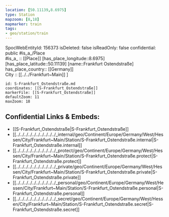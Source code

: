 ```yaml
---
location: [50.11139,8.6975] 
type: Station 
mapzoom: [8,18] 
mapmarker: train 
tags:
- geo/station/train
---
```

SpocWebEntityId: 156373
isDeleted: false
isReadOnly: false
confidential: public
#is_a_/Place  
#is_a_ :: [[Place]] 
[has_place_longitude::8.6975] 
[has_place_latitude::50.11139] 
[name::Frankfurt Ostendstraße] 
has_place_country:: [[Germany]]  
City :: [[../../Frankfurt~Main]] ] 


```leaflet
id: S-Frankfurt_Ostendstraße.md
coordinates: [[S-Frankfurt_Ostendstraße]] 
markerFile: [[S-Frankfurt_Ostendstraße]] 
defaultZoom: 11 
maxZoom: 18
```


## Confidential Links & Embeds: 
- [[S-Frankfurt_Ostendstraße|S-Frankfurt_Ostendstraße]] 
- [[../../../../../../../../../../_internal/geo/Continent/Europe/Germany/West/Hessen/City/Frankfurt~Main/Station/S-Frankfurt_Ostendstraße.internal|S-Frankfurt_Ostendstraße.internal]] 
- [[../../../../../../../../../../_protect/geo/Continent/Europe/Germany/West/Hessen/City/Frankfurt~Main/Station/S-Frankfurt_Ostendstraße.protect|S-Frankfurt_Ostendstraße.protect]] 
- [[../../../../../../../../../../_private/geo/Continent/Europe/Germany/West/Hessen/City/Frankfurt~Main/Station/S-Frankfurt_Ostendstraße.private|S-Frankfurt_Ostendstraße.private]] 
- [[../../../../../../../../../../_personal/geo/Continent/Europe/Germany/West/Hessen/City/Frankfurt~Main/Station/S-Frankfurt_Ostendstraße.personal|S-Frankfurt_Ostendstraße.personal]] 
- [[../../../../../../../../../../_secret/geo/Continent/Europe/Germany/West/Hessen/City/Frankfurt~Main/Station/S-Frankfurt_Ostendstraße.secret|S-Frankfurt_Ostendstraße.secret]] 
